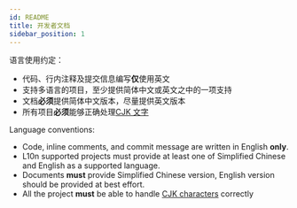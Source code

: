```yaml
---
id: README
title: 开发者文档
sidebar_position: 1
---
```


语言使用约定：
- 代码、行内注释及提交信息编写**仅**使用英文
- 支持多语言的项目，至少提供简体中文或英文之中的一项支持
- 文档**必须**提供简体中文版本，尽量提供英文版本
- 所有项目**必须**能够正确处理[CJK 文字][1]

Language conventions: 
- Code, inline comments, and commit message are written in English **only**. 
- L10n supported projects must provide at least one of Simplified Chinese and English as a supported language.
- Documents **must** provide Simplified Chinese version, English version should be provided at best effort.
- All the project **must** be able to handle [CJK characters][1] correctly

[1]: https://en.wikipedia.org/wiki/CJK_characters
